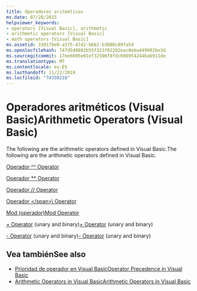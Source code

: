 ```yaml
---
title: Operadores aritméticos
ms.date: 07/20/2015
helpviewer_keywords:
- operators [Visual Basic], arithmetic
- arithmetic operators [Visual Basic]
- math operators [Visual Basic]
ms.assetid: 330178e0-a375-4742-b662-b3080c89fa54
ms.openlocfilehash: 747d5d8882b55f323f82202eac0eba449992be3d
ms.sourcegitcommit: 17ee6605e01ef32506f8fdc686954244ba6911de
ms.translationtype: MT
ms.contentlocale: es-ES
ms.lasthandoff: 11/22/2019
ms.locfileid: "74350218"
---
```

# <a name="arithmetic-operators-visual-basic"></a><span data-ttu-id="a2ac2-102">Operadores aritméticos (Visual Basic)</span><span class="sxs-lookup"><span data-stu-id="a2ac2-102">Arithmetic Operators (Visual Basic)</span></span>
<span data-ttu-id="a2ac2-103">The following are the arithmetic operators defined in Visual Basic.</span><span class="sxs-lookup"><span data-stu-id="a2ac2-103">The following are the arithmetic operators defined in Visual Basic.</span></span>  
  
 [<span data-ttu-id="a2ac2-104">Operador ^</span><span class="sxs-lookup"><span data-stu-id="a2ac2-104">^ Operator</span></span>](../../../visual-basic/language-reference/operators/exponentiation-operator.md)  
  
 [<span data-ttu-id="a2ac2-105">Operador \*</span><span class="sxs-lookup"><span data-stu-id="a2ac2-105">\* Operator</span></span>](../../../visual-basic/language-reference/operators/multiplication-operator.md)  
  
 [<span data-ttu-id="a2ac2-106">Operador /</span><span class="sxs-lookup"><span data-stu-id="a2ac2-106">/ Operator</span></span>](../../../visual-basic/language-reference/operators/floating-point-division-operator.md)  
  
 [<span data-ttu-id="a2ac2-107">Operador \</span><span class="sxs-lookup"><span data-stu-id="a2ac2-107">\ Operator</span></span>](../../../visual-basic/language-reference/operators/integer-division-operator.md)  
  
 [<span data-ttu-id="a2ac2-108">Mod (operador)</span><span class="sxs-lookup"><span data-stu-id="a2ac2-108">Mod Operator</span></span>](../../../visual-basic/language-reference/operators/mod-operator.md)  
  
 <span data-ttu-id="a2ac2-109">[+ Operator](../../../visual-basic/language-reference/operators/addition-operator.md) (unary and binary)</span><span class="sxs-lookup"><span data-stu-id="a2ac2-109">[+ Operator](../../../visual-basic/language-reference/operators/addition-operator.md) (unary and binary)</span></span>  
  
 <span data-ttu-id="a2ac2-110">[- Operator](../../../visual-basic/language-reference/operators/subtraction-operator.md) (unary and binary)</span><span class="sxs-lookup"><span data-stu-id="a2ac2-110">[- Operator](../../../visual-basic/language-reference/operators/subtraction-operator.md) (unary and binary)</span></span>  
  
## <a name="see-also"></a><span data-ttu-id="a2ac2-111">Vea también</span><span class="sxs-lookup"><span data-stu-id="a2ac2-111">See also</span></span>

- [<span data-ttu-id="a2ac2-112">Prioridad de operador en Visual Basic</span><span class="sxs-lookup"><span data-stu-id="a2ac2-112">Operator Precedence in Visual Basic</span></span>](../../../visual-basic/language-reference/operators/operator-precedence.md)
- [<span data-ttu-id="a2ac2-113">Arithmetic Operators in Visual Basic</span><span class="sxs-lookup"><span data-stu-id="a2ac2-113">Arithmetic Operators in Visual Basic</span></span>](../../../visual-basic/programming-guide/language-features/operators-and-expressions/arithmetic-operators.md)
